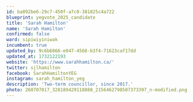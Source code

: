 ```yaml
---
id: ba092be6-29c7-450f-a7c0-381825c4a722
blueprint: yegvote_2025_candidate
title: 'Sarah Hamilton'
name: 'Sarah Hamilton'
confirmed: false
ward: sipiwiyiniwak
incumbent: true
updated_by: 9c6b6866-e047-4568-b3f4-71623caf17dd
updated_at: 1732122193
website: 'https://www.sarahhamilton.ca/'
twitter: sjlhamilton
facebook: SarahHamiltonYEG
instagram: sarah_hamilton_yeg
description: 'Two-term councillor, since 2017.'
photo: 260707017_328189429118888_2156462798507373397_n-modified.png
---
```


